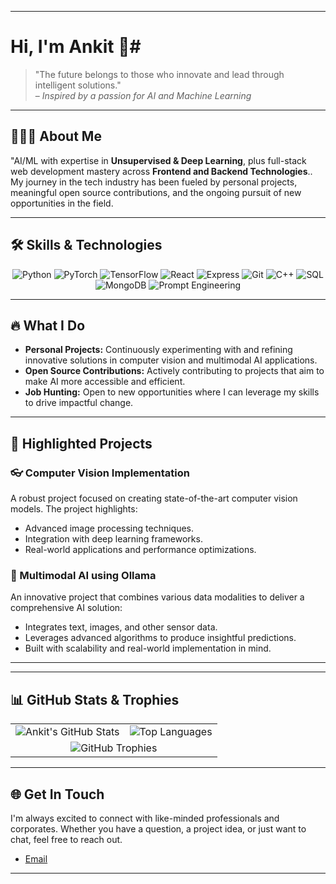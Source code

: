 
---

# Hi, I'm Ankit 👋#

> "The future belongs to those who innovate and lead through intelligent solutions."  
> – *Inspired by a passion for AI and Machine Learning*

---

## 👨🏻‍💻 About Me

"AI/ML with expertise in **Unsupervised & Deep Learning**, plus full-stack web development mastery across **Frontend and Backend Technologies**.. My journey in the tech industry has been fueled by personal projects, meaningful open source contributions, and the ongoing pursuit of new opportunities in the field.

---
## 🛠️ Skills & Technologies

<div align="center">
  <img src="https://img.shields.io/badge/Python-3776AB?style=for-the-badge&logo=python&logoColor=white" alt="Python" />
  <img src="https://img.shields.io/badge/PyTorch-EE4C2C?style=for-the-badge&logo=pytorch&logoColor=white" alt="PyTorch" />
  <img src="https://img.shields.io/badge/TensorFlow-FF6F00?style=for-the-badge&logo=tensorflow&logoColor=white" alt="TensorFlow" />
  <img src="https://img.shields.io/badge/React-20232A?style=for-the-badge&logo=react&logoColor=61DAFB" alt="React" />
  <img src="https://img.shields.io/badge/Express-000000?style=for-the-badge&logo=express&logoColor=white" alt="Express" />
  <img src="https://img.shields.io/badge/Git-F05032?style=for-the-badge&logo=git&logoColor=white" alt="Git" />
  <img src="https://img.shields.io/badge/C++-00599C?style=for-the-badge&logo=c%2B%2B&logoColor=white" alt="C++" />
  <img src="https://img.shields.io/badge/SQL-4479A1?style=for-the-badge&logo=mysql&logoColor=white" alt="SQL" />
  <img src="https://img.shields.io/badge/MongoDB-4EA94B?style=for-the-badge&logo=mongodb&logoColor=white" alt="MongoDB" />
  <img src="https://img.shields.io/badge/Prompt%20Engineering-ff69b4?style=for-the-badge" alt="Prompt Engineering" />
</div>

---

## 🔥 What I Do

- **Personal Projects:** Continuously experimenting with and refining innovative solutions in computer vision and multimodal AI applications.
- **Open Source Contributions:** Actively contributing to projects that aim to make AI more accessible and efficient.
- **Job Hunting:** Open to new opportunities where I can leverage my skills to drive impactful change.

---

## 📂 Highlighted Projects

### 👓 Computer Vision Implementation
A robust project focused on creating state-of-the-art computer vision models. The project highlights:
- Advanced image processing techniques.
- Integration with deep learning frameworks.
- Real-world applications and performance optimizations.

### 🤖 Multimodal AI using Ollama
An innovative project that combines various data modalities to deliver a comprehensive AI solution:
- Integrates text, images, and other sensor data.
- Leverages advanced algorithms to produce insightful predictions.
- Built with scalability and real-world implementation in mind.

---


---

## 📊 GitHub Stats & Trophies

<div align="center"> <table> <tr> <td align="center"> <!-- Replace `your-github-username` with your actual GitHub username --> <img src="https://github-readme-stats.vercel.app/api?username=ANKIT0017&show_icons=true&theme=tokyonight" alt="Ankit's GitHub Stats" /> </td> <td align="center"> <img src="https://github-readme-stats.vercel.app/api/top-langs/?username=ANKIT0017&layout=compact&theme=tokyonight" alt="Top Languages" /> </td> </tr> <tr> <td colspan="2" align="center"> <img src="https://github-profile-trophy.vercel.app/?username=ANKIT0017&theme=onedark" alt="GitHub Trophies" /> </td> </tr> </table> </div>

---

## 🌐 Get In Touch

I'm always excited to connect with like-minded professionals and corporates. Whether you have a question, a project idea, or just want to chat, feel free to reach out.

 
- [Email](mailto:ankitsuperku@gmail.com)

---
